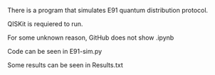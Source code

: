 There is a program that simulates E91 quantum distribution protocol.

QISKit is requiered to run.

For some unknown reason, GitHub does not show .ipynb

Code can be seen in E91-sim.py

Some results can be seen in Results.txt
